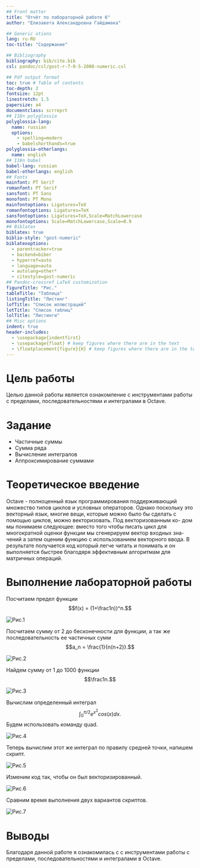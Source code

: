 ```yaml
---
## Front matter
title: "Отчёт по лабораторной работе 6"
author: "Елизавета Александровна Гайдамака"

## Generic otions
lang: ru-RU
toc-title: "Содержание"

## Bibliography
bibliography: bib/cite.bib
csl: pandoc/csl/gost-r-7-0-5-2008-numeric.csl

## Pdf output format
toc: true # Table of contents
toc-depth: 2
fontsize: 12pt
linestretch: 1.5
papersize: a4
documentclass: scrreprt
## I18n polyglossia
polyglossia-lang:
  name: russian
  options:
	- spelling=modern
	- babelshorthands=true
polyglossia-otherlangs:
  name: english
## I18n babel
babel-lang: russian
babel-otherlangs: english
## Fonts
mainfont: PT Serif
romanfont: PT Serif
sansfont: PT Sans
monofont: PT Mono
mainfontoptions: Ligatures=TeX
romanfontoptions: Ligatures=TeX
sansfontoptions: Ligatures=TeX,Scale=MatchLowercase
monofontoptions: Scale=MatchLowercase,Scale=0.9
## Biblatex
biblatex: true
biblio-style: "gost-numeric"
biblatexoptions:
  - parentracker=true
  - backend=biber
  - hyperref=auto
  - language=auto
  - autolang=other*
  - citestyle=gost-numeric
## Pandoc-crossref LaTeX customization
figureTitle: "Рис."
tableTitle: "Таблица"
listingTitle: "Листинг"
lofTitle: "Список иллюстраций"
lotTitle: "Список таблиц"
lolTitle: "Листинги"
## Misc options
indent: true
header-includes:
  - \usepackage{indentfirst}
  - \usepackage{float} # keep figures where there are in the text
  - \floatplacement{figure}{H} # keep figures where there are in the text
---
```


# Цель работы

Целью данной работы является ознакомление с инструментами работы с пределами, последовательностями и интегралами в Octave.


# Задание

- Частичные суммы
- Сумма ряда
- Вычисление интегралов
- Аппроксимирование суммами

# Теоретическое введение

Octave - полноценный язык программирования поддерживающий
множество типов циклов и условных операторов. Однако поскольку
это векторный язык, многие вещи, которые можно было бы сделать
с помощью циклов, можно векторизовать. Под векторизованным ко-
дом мы понимаем следующее: вместо того чтобы писать цикл для
многократной оценки функции мы сгенерируем вектор входных зна-
чений а затем оценим функцию с использованием векторного ввода.
В результате получается код который легче читать и понимать и он выполняется быстрее благодяря эффективным алгоритмам для матричных операций.

# Выполнение лабораторной работы

Посчитаем предел функции
$$f(x) = (1+\frac1n))^n.$$

![Рис.1](image\picture1.png)  

Посчитаем сумму от 2 до бесконечности для функции, а так же последовательность ее частичных сумм
$$a_n = \frac{1}{n(n+2)}.$$

![Рис.2](image\picture2.png)  

Найдем сумму от 1 до 1000 функции
$$\frac1n.$$

![Рис.3](image\picture3.png) 

Вычислим определенный интеграл
$$\int_{0}^{\pi /2}e^{x^{2}}cos(x)dx.$$
Будем использовать команду quad.

![Рис.4](image\picture4.png)  

Теперь вычислим этот же интеграл по правилу средней точки, напишем скрипт.

![Рис.5](image\picture5.png)

Изменим код так, чтобы он был векторизированный.

![Рис.6](image\picture6.png)  

Сравним время выполнения двух вариантов скриптов.

![Рис.7](image\picture7.png)  

# Выводы

Благодаря данной работе я ознакомилась с с инструментами работы с пределами, последовательностями и интегралами в Octave.

